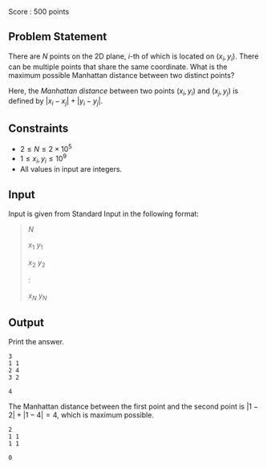 Score : $500$ points

## Problem Statement

There are $N$ points on the 2D plane, $i$-th of which is located on $(x_i, y_i)$.
There can be multiple points that share the same coordinate.
What is the maximum possible Manhattan distance between two distinct points?

Here, the *Manhattan distance* between two points $(x_i, y_i)$ and $(x_j, y_j)$ is defined by $|x_i-x_j| + |y_i-y_j|$.

## Constraints

- $2 \leq N \leq 2 \times 10^5$
- $1 \leq x_i,y_i \leq 10^9$
- All values in input are integers.

## Input

Input is given from Standard Input in the following format:

> $N$
> 
> $x_1$ $y_1$
> 
> $x_2$ $y_2$
> 
> $:$
> 
> $x_N$ $y_N$

## Output

Print the answer.

```input1
3
1 1
2 4
3 2
```

```output1
4
```

The Manhattan distance between the first point and the second point is $|1-2|+|1-4|=4$, which is maximum possible.

```input2
2
1 1
1 1
```

```output2
0
```